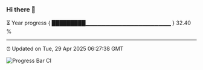 ### Hi there 👋

⏳ Year progress { █████████▁▁▁▁▁▁▁▁▁▁▁▁▁▁▁▁▁▁▁▁▁ } 32.40 %

---

⏰ Updated on Tue, 29 Apr 2025 06:27:38 GMT

![Progress Bar CI](https://github.com/liununu/liununu/workflows/Progress%20Bar%20CI/badge.svg)
